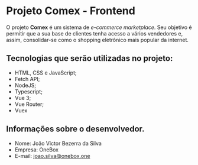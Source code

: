 # Projeto Comex - Frontend

O projeto **Comex** é um sistema de _e-commerce marketplace_. Seu objetivo é permitir que a sua base de clientes tenha acesso a vários vendedores e, assim, consolidar-se como o shopping eletrônico mais popular da internet.

## Tecnologias que serão utilizadas no projeto:
- HTML, CSS e JavaScript;
- Fetch API;
- NodeJS;
- Typescript;
- Vue 3;
- Vue Router;
- Vuex

## Informações sobre o desenvolvedor.
- Nome: João Victor Bezerra da Silva
- Empresa: OneBox
- E-mail: joao.silva@onebox.one
